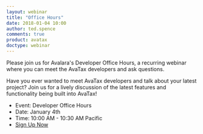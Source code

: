 ```yaml
---
layout: webinar
title: "Office Hours"
date: 2018-01-04 10:00
author: ted.spence
comments: true
product: avatax
doctype: webinar
---
```


Please join us for Avalara's Developer Office Hours, a recurring webinar where you can meet the AvaTax developers and ask questions.  

Have you ever wanted to meet AvaTax developers and talk about your latest project?  Join us for a lively discussion of the latest features and functionality being built into AvaTax!

<ul class="normal">
	<li>Event: Developer Office Hours</li>
	<li>Date: January 4th</li>
	<li>Time: 10:00 AM - 10:30 AM Pacific</li>
	<li><a href="https://event.on24.com/wcc/r/1574488/89CDF7F50B9913E8BD11B6D69769975F">Sign Up Now</a></li>
</ul>
